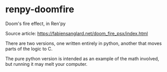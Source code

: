 # renpy-doomfire
Doom's fire effect, in Ren'py

Source article: https://fabiensanglard.net/doom_fire_psx/index.html

There are two versions, one written entirely in python, another that moves parts of the logic to C.

The pure python version is intended as an example of the math involved, but running it may melt your computer.
